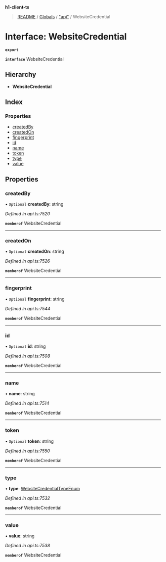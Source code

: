 **h1-client-ts**

> [README](../README.md) / [Globals](../globals.md) / ["api"](../modules/_api_.md) / WebsiteCredential

# Interface: WebsiteCredential

**`export`** 

**`interface`** WebsiteCredential

## Hierarchy

* **WebsiteCredential**

## Index

### Properties

* [createdBy](_api_.websitecredential.md#createdby)
* [createdOn](_api_.websitecredential.md#createdon)
* [fingerprint](_api_.websitecredential.md#fingerprint)
* [id](_api_.websitecredential.md#id)
* [name](_api_.websitecredential.md#name)
* [token](_api_.websitecredential.md#token)
* [type](_api_.websitecredential.md#type)
* [value](_api_.websitecredential.md#value)

## Properties

### createdBy

• `Optional` **createdBy**: string

*Defined in api.ts:7520*

**`memberof`** WebsiteCredential

___

### createdOn

• `Optional` **createdOn**: string

*Defined in api.ts:7526*

**`memberof`** WebsiteCredential

___

### fingerprint

• `Optional` **fingerprint**: string

*Defined in api.ts:7544*

**`memberof`** WebsiteCredential

___

### id

• `Optional` **id**: string

*Defined in api.ts:7508*

**`memberof`** WebsiteCredential

___

### name

•  **name**: string

*Defined in api.ts:7514*

**`memberof`** WebsiteCredential

___

### token

• `Optional` **token**: string

*Defined in api.ts:7550*

**`memberof`** WebsiteCredential

___

### type

•  **type**: [WebsiteCredentialTypeEnum](../enums/_api_.websitecredentialtypeenum.md)

*Defined in api.ts:7532*

**`memberof`** WebsiteCredential

___

### value

•  **value**: string

*Defined in api.ts:7538*

**`memberof`** WebsiteCredential
